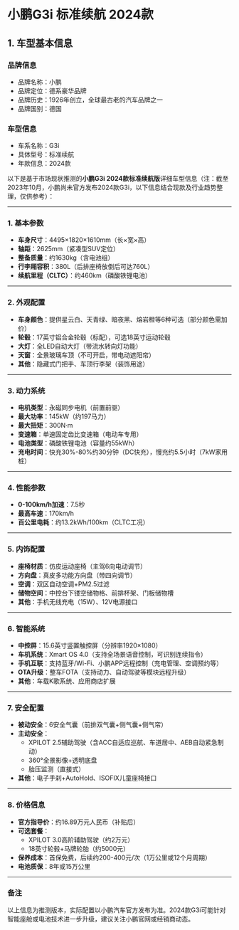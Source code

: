 
# 小鹏G3i 标准续航 2024款
## 1. 车型基本信息
### 品牌信息
- 品牌名称：小鹏
- 品牌定位：德系豪华品牌
- 品牌历史：1926年创立，全球最古老的汽车品牌之一
- 品牌国别：德国

### 车型信息
- 车系名称：G3i
- 具体型号：标准续航
- 年款信息：2024款

以下是基于市场现状推测的**小鹏G3i 2024款标准续航版**详细车型信息（注：截至2023年10月，小鹏尚未官方发布2024款G3i，以下信息结合现款及行业趋势整理，仅供参考）：

---

### **1. 基本参数**  
- **车身尺寸**：4495×1820×1610mm（长×宽×高）  
- **轴距**：2625mm（紧凑型SUV定位）  
- **整备质量**：约1630kg（含电池组）  
- **行李厢容积**：380L（后排座椅放倒后可达760L）  
- **续航里程（CLTC）**：约460km（磷酸铁锂电池）  

---

### **2. 外观配置**  
- **车身颜色**：提供星云白、天青绿、暗夜黑、熔岩橙等6种可选（部分颜色需加价）  
- **轮毂**：17英寸铝合金轮毂（标配），可选18英寸运动轮毂  
- **大灯**：全LED自动大灯（带流水转向灯功能）  
- **天窗**：全景玻璃车顶（不可开启，带电动遮阳帘）  
- **其他**：隐藏式门把手、车顶行李架（装饰用途）  

---

### **3. 动力系统**  
- **电机类型**：永磁同步电机（前置前驱）  
- **最大功率**：145kW（约197马力）  
- **最大扭矩**：300N·m  
- **变速箱**：单速固定齿比变速箱（电动车专用）  
- **电池类型**：磷酸铁锂电池（容量约55kWh）  
- **充电时间**：快充30%-80%约30分钟（DC快充），慢充约5.5小时（7kW家用桩）  

---

### **4. 性能参数**  
- **0-100km/h加速**：7.5秒  
- **最高车速**：170km/h  
- **百公里电耗**：约13.2kWh/100km（CLTC工况）  

---

### **5. 内饰配置**  
- **座椅材质**：仿皮运动座椅（主驾6向电动调节）  
- **方向盘**：真皮多功能方向盘（带四向调节）  
- **空调**：双区自动空调+PM2.5过滤  
- **储物空间**：中控台下镂空储物格、前排杯架、门板储物槽  
- **其他**：手机无线充电（15W）、12V电源接口  

---

### **6. 智能系统**  
- **中控屏**：15.6英寸竖置触控屏（分辨率1920×1080）  
- **车机系统**：Xmart OS 4.0（支持全场景语音控制，可识别连续指令）  
- **手机互联**：支持蓝牙/Wi-Fi、小鹏APP远程控制（充电管理、空调预约等）  
- **OTA升级**：整车FOTA（支持动力、自动驾驶等模块远程升级）  
- **其他**：车载K歌系统、应用商店扩展  

---

### **7. 安全配置**  
- **被动安全**：6安全气囊（前排双气囊+侧气囊+侧气帘）  
- **主动安全**：  
  - XPILOT 2.5辅助驾驶（含ACC自适应巡航、车道居中、AEB自动紧急制动）  
  - 360°全景影像+透明底盘  
  - 胎压监测（直接式）  
- **其他**：电子手刹+AutoHold、ISOFIX儿童座椅接口  

---

### **8. 价格信息**  
- **官方指导价**：约16.89万元人民币（补贴后）  
- **可选套餐**：  
  - XPILOT 3.0高阶辅助驾驶（约2万元）  
  - 18英寸轮毂+马牌轮胎（约5000元）  
- **保养成本**：首保免费，后续约200-400元/次（1万公里或12个月周期）  
- **电池质保**：8年或15万公里  

---

### **备注**  
以上信息为推测版本，实际配置以小鹏汽车官方发布为准。2024款G3i可能针对智能座舱或电池技术进一步升级，建议关注小鹏官网或经销商动态。
